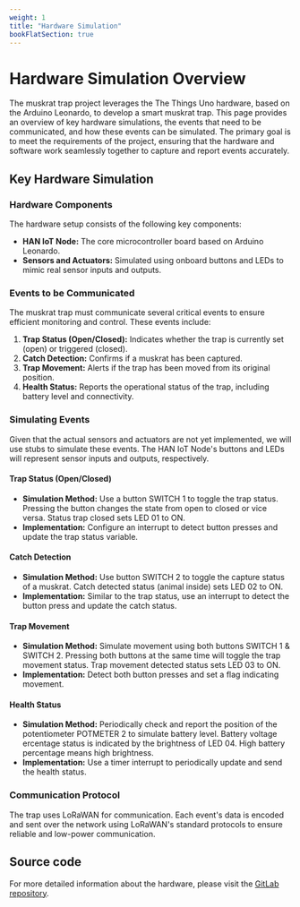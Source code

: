 ```yaml
---
weight: 1
title: "Hardware Simulation"
bookFlatSection: true
---
```

# Hardware Simulation Overview
The muskrat trap project leverages the The Things Uno hardware, based on the Arduino Leonardo, to develop a smart
muskrat trap.
This page provides an overview of key hardware simulations, the events that need to be communicated, and how these
events can be simulated.
The primary goal is to meet the requirements of the project, ensuring that the hardware and software work seamlessly together to capture and report events accurately.

## Key Hardware Simulation

### Hardware Components
The hardware setup consists of the following key components:
- **HAN IoT Node:** The core microcontroller board based on Arduino Leonardo.
- **Sensors and Actuators:** Simulated using onboard buttons and LEDs to mimic real sensor inputs and outputs.

### Events to be Communicated
The muskrat trap must communicate several critical events to ensure efficient monitoring and control. These events include:
1. **Trap Status (Open/Closed):** Indicates whether the trap is currently set (open) or triggered (closed).
2. **Catch Detection:** Confirms if a muskrat has been captured.
3. **Trap Movement:** Alerts if the trap has been moved from its original position.
4. **Health Status:** Reports the operational status of the trap, including battery level and connectivity.

### Simulating Events
Given that the actual sensors and actuators are not yet implemented, we will use stubs to simulate these events. The HAN IoT Node's buttons and LEDs will represent sensor inputs and outputs, respectively.

#### Trap Status (Open/Closed)
- **Simulation Method:** Use a button SWITCH 1 to toggle the trap status. Pressing the button changes the state from open to
  closed or vice versa. Status trap closed sets LED 01 to ON.
- **Implementation:** Configure an interrupt to detect button presses and update the trap status variable.

#### Catch Detection
- **Simulation Method:** Use button SWITCH 2 to toggle the capture status of a muskrat. Catch detected status (animal inside) sets LED 02 to ON.
- **Implementation:** Similar to the trap status, use an interrupt to detect the button press and update the catch status.

#### Trap Movement
- **Simulation Method:** Simulate movement using both buttons SWITCH 1 & SWITCH 2. Pressing both buttons at the same
  time will toggle the trap movement status. Trap movement detected status sets LED 03 to ON.
- **Implementation:** Detect both button presses and set a flag indicating movement.

#### Health Status
- **Simulation Method:** Periodically check and report the position of the potentiometer POTMETER 2 to simulate battery
  level. Battery voltage ercentage status is indicated by the brightness of LED 04. High battery percentage means high brightness.
- **Implementation:** Use a timer interrupt to periodically update and send the health status.

### Communication Protocol
The trap uses LoRaWAN for communication. Each event's data is encoded and sent over the network using LoRaWAN's standard protocols to ensure reliable and low-power communication.

## Source code
For more detailed information about the hardware, please visit the [GitLab
repository](https://gitlab.com/wlgrw/han-iot-node).
